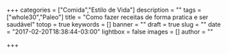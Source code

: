 +++
categories = ["Comida","Estilo de Vida"]
description = ""
tags = ["whole30","Paleo"]
title = "Como fazer receitas de forma pratica e ser saudável"
totop = true
keywords = []
banner = ""
draft = true
slug = ""
date = "2017-02-20T18:38:44-03:00"
lightbox = false
images = []
author = ""

+++
